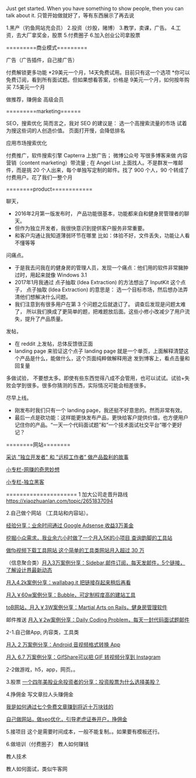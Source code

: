 Just get started. When you have something to show people, then you can talk about it.
只管开始做就好了，等有东西展示了再去说

1.黑产（钓鱼网站充会员）
2.投资（炒股，赌博）
3.教学，卖课，广告。
4.工资，去大厂拿奖金，股票
5.付费圈子
6.加入创业公司拿股票

=========商业模式=========

广告（广告插件，自己接广告）

付费解锁更多功能 
*29美元一个月，14天免费试用。目前只有这一个选项
*你可以免费订阅，看到所有面试题。但如果想看答案，价格是 9美元一个月，如何按年购买 7.5美元一个月

做推荐，赚佣金
高级会员

=========marketing======

SEO，搜索优化 简而言之，我对 SEO 的建议是： 选一个高搜索流量的市场 试着为搜这些词的人创造价值。
 页面打开慢，会降低排名

应用市场搜索优化

付费推广，软件搜索引擎 Capterra 上放广告；
微博公众号  写很多博客来做 内容营销（content marketing）带流量 ;
在 Angel List 上面找人。不是群发一堆邮件，而是挑 20 个人出来，每个单独写定制的邮件。找了 900 个人，90 个转成了付费用户。花了我们一整个月

========product============

聊天，
* 2016年2月第一版发布时， 产品功能很基本，功能都来自和健身房管理者的聊天。
* 但作为独立开发者，我很快意识到提供客户服务非常重要。 
* 和客户沟通让我知道薄弱环节在哪里 
比如：体验不好，文件丢失，功能让人看不懂等等

问痛点。

* 于是我去问我在的健身房的管理人员，发现一个痛点：他们用的软件非常臃肿过时，用起来就像 Windows 3.1
* 2017年1月我通过 点子抽取 (Idea Extraction) 的方法想出了 InputKit 这个点子， 
点子抽取 (Idea Extraction) 的意思是： 
选一个目标市场，然后想办法弄清他们想解决什么问题。
* 我们注意到有很多用户在第 3 个问题之后就退订了。
调查后发现是问题太难了，
所以我们换成了更简单的题，把难题放后面。这些小修小改减少了用户流失，提升了产品质量。



发帖，

* 在 reddit 上发帖，总体反馈很正面
* landing page 来验证这个点子
landing page 就是一个单页，上面解释清楚这个产品是什么，能做什么，这个页面纯粹做解释用途
发到博客上，看点击量和回复量

多做试验，
不要想太多。即使有些东西觉得八成不会管用，也可以试试。试验+失败会学到很多。很多你猜测的东西，实际情况可能会相差很多。

尽早上线。
* 刚发布时我们只有一个 landing page，我还挺不好意思的。然而非常有效。
* 最后一点是砍功能：这样能更快发布产品，更快给客户提供价值，也方便用户记住你的产品。“一天一个代码面试题”和”一个技术面试社交平台”哪个更好记？


========网站========

[采访 "独立开发者" 和 "远程工作者" 做产品盈利的故事](http://sideidea.com/)

[小专栏-网赚的奇思妙想](https://xiaozhuanlan.com/wangzhuan)

[小专栏-独立黑客](https://xiaozhuanlan.com/sideidea)




=====================
1 加大公司走晋升路线
https://xiaozhuanlan.com/topic/2651837094

2.自己做个网站   （工具站和内容站）。

[经验分享：业余时间通过 Google Adsense 收益3万美金](https://xiaozhuanlan.com/topic/9153682074)

[挖掘小众需求，我业余六小时做了一个月入5K的小项目 查询韵脚的工具站](https://xiaozhuanlan.com/topic/8139275460)

[做fb视频下载工具网站 这个简单的工具类网站月入超过 30 万](https://xiaozhuanlan.com/topic/3078264195)

（信息聚合类）[月入3万案例分享：Sidebar,邮件订阅，每天发邮件，5个链接，了解设计界最新动态](https://xiaozhuanlan.com/topic/8794235601)

[月入4.2k案例分享：wallabag.it 把链接存起来稍后再看](https://xiaozhuanlan.com/topic/7426590813)

[月入￥60w案例分享：Bubble，可定制程度高的建站工具](https://xiaozhuanlan.com/topic/6487013529)

[toB网站，月入￥3W案例分享：Martial Arts on Rails，健身房管理软件](https://xiaozhuanlan.com/topic/1768934520)

邮件推送
[月入￥2w案例分享：Daily Coding Problem，每天一封代码面试题邮件](https://xiaozhuanlan.com/topic/4653908721)


2-1.自己做App, 内容类，工具类

[月入 2 万案例分享：Android 音视频格式转换 App](https://xiaozhuanlan.com/topic/0876392541)

[月入 6.7 万案例分享：GifShare可以把 GIF 转视频分享到 Instagram](https://xiaozhuanlan.com/topic/8917406325)


2-2做游戏，h5，app，网页。。


3.股票
[一个四年美股业余投资者的分享：投资股票为什么选择美股？](https://zhuanlan.zhihu.com/p/25097920)


4.挣佣金
写文章拉人头赚佣金

[我是如何通过七个免费文章赚到将近十万块钱的](https://xiaozhuanlan.com/topic/5143786920)

[自己做网站，做seo优化，引导老虎证券开户，挣佣金](https://xiaozhuanlan.com/topic/7329456180)

5.接项目
这个是需要时间成本，一般不能复制。。如果要有模板还行。


6.做培训（付费圈子）
教人如何赚钱

教人技术

教人如何面试，类似牛客网
